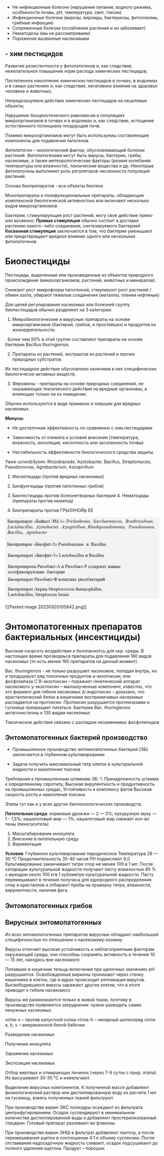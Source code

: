 - Не инфекционные болезни (нарушение питания, водного режима, особенности почвы, рН, температура, свет, токсик)
- Инфекционные болезни (вирозы, вироиды, бактериозы, фитоплазмы, грибные инфекции)
- Сопряженные болезни (ослабление растения и он заболевает)
- Нематодозы (мы не рассматриваем)
- Поражения вызванные насекомыми

## - хим пестицидов

Развитие резистентности у фитопатогенов и, как следствие, нежелательное повышение норм расхода химических пестицидов;

Постепенное накопление химических пестицидов в почвах, в водоемах и в самых растениях и, как следствие, негативное влияние на здоровье человека и животных;

Непредсказуемое действие химических пестицидов на нецелевые объекты;

Нарушение биоценотического равновесия в популяциях микроорганизмов в почвах и в водоемах и, как следствие, истощение естественного потенциала плодородия почв. 

Помимо микроорганизмов могут быть используемы составляющие компоненты для подавления патогенов.

*Фитопатоген* – экологический фактор, обусловливающий болезни растений. Фитопатогенами могут быть вирусы, бактерии, грибы, насекомые, а также метеорологические факторы (резкие колебания температуры или влажности), токсические вещества и др. Некоторые фитопатогены выполняют роль регуляторов численности популяций растений.

Основа биопрепаратов - все объекты биотеха

Монопрепараты и полифункциональные препараты, обладающие комплексной биологической активностью или включают несколько видов микроорганизмов

Бактерии, стимулирующие рост растений, могу свое действие прямо или косвенно:
**Прямая стимуляция** обычно состоит в доставке растению какого- либо соединения, синтезируемого бактерией
**Косвенная стимуляция** заключается в том, что бактерии уменьшают или предотвращают вредное влияние одного или нескольких фитопатогенов 

# Биопестициды

Пестициды, выделенные или произведенные из объектов природного происхождения (микроорганизмов, растений, животных и минералов).

Снижают рост микрофлоры патогенной, стмулируют рост растений / обмен азота, убирают тяжелые соединения (металлы, пленки нефтяные)

Для целей регулирования насекомых или болезней группу биопестицидов обычно разделяют на 3 категории:

1. Микробиологические и вирусные препараты на основе микроорганизмов (бактерий, грибов, и простейших) и продуктов их жизнедеятельности.

. Более чем 50% в этой группе составляют препараты на основе бактерии Bacillus thuringiensis.

2. Препараты из растений, экстрактов из растений и прочих природных субстратов.

Их пестицидное действие обусловлено наличием в них специфических биологически активных веществ.

3. Феромоны - препараты на основе природных соединений, не оказывающих токсического действия на вредные организмы, а влияющих только на их поведение.

Обычно используются в виде приманок и ловушек для вредных насекомых. 

**Минусы**:
- Не достаточная эффективность по сравнению с хим.пестицидами

- Зависимость от климата и условий внесения (температура, влажность, инсоляция, кислотность или засоленность почвы)

- Нестабильность эффективности биологического средства защиты. 

Yawe ucnonb3yiom: Rhizobiacede, Azotobacter, Bacillus, Streptomyces, Pseudomonas, Agrobacterium, Azospirillum.
1. Инсектициды (против вредных насекомых)

2. Биофунгициды (против патогенных грибов)

3. Биопестициды против болезнетворных бактерий 4. Нематоциды (препараты против нематод)

5. Биопрепараты против ГРЫЗУНОЙр ЕЕ

![this screenshot](Inserts/Pasted%20image%2020230920105721.png)

![[Pasted image 20230920105842.png]]

# Энтомопатогенных препаратов бактериальных (инсектициды)

Высокая скорсоть воздействия и безопаснотсь для окр. среды. В настоящее время прозводяься препараты для подавления 160 видов насекомых (то есть менее 160 препаратов на данный момент).

Bac. thuringiensis - не только разрушает насекомое, попадая внутрь, но и продуцирует ряд токсичных продуктов
а-экзотоксин, или фосфолипаза С
В-экзотоксин – поражает генетический аппарат насекомого
у-экзотоксин – малоизученные компонент, известно, что это фермент для гибели насекомых
∆-эндотоксин – доказано, что кристаллический белок в кишечнике восприимчивых насекомых распадается на протоксин. Протоксин разрушается протеиназами и гусеница прекращает питаться.
Бактерии Bac. thuringiensis антагонистичны к 130 видам насекомых 

Токсическое действия связано с распадом незаменимых фосфолипидов 

## Энтомопатогенных бактерий производство

* Промышленное производство энтомопатогенных бактерий (ЭБ) заключается в глубинном культивировании

* Задача получить максимальный титр клеток в культуральной жидкости и накопления токсина

Требования к промышленным штаммам ЭБ: 1. Принадлежность штамма к определенному серотипу, Высокая вирулентность и продуктивность на промышленных средах,
Устойчивость к комплексу фагов
Высокая скорость роста и накопления токсина 

Этапы тут как и у всех других биотехнологических производств.

**Питательная среда**:
кормовые дрожжи — 2 — 3%;
кукурузную муку — 1 - 1,5%;
кашалотовый жир — 1%. кашалотовый жир снижает кол-во пены (пеногаситель)

1. Масштабирование инокулята
2. Внесение в питательную среду
3. Ферментация

**Условия**:
Глубинное культивирование перодическое
Температура 28 — 30 °С
Продолжительность 35-40 часов
РН подкисляют 6,0
Культивирование заканчивают титре спор не менее 109 в 1 мл.
После сепарации культуральной жидкости получают пасту влажностью 85 % с выходом около 100 кгв 1 кубометре культуральной жидкости. Пасту перемешивают в течение получаса для однородного распределения спор и кристаллов и отбирают пробы на проверку титра, влажности, вирулентности, наличия фага. 

## Энтомопатогенных грибов



## Вирусных энтомопатогенных

Из всех энтомопатогенных препаратов вирусные обладают наибольшей специфичностью по отношению к насекомому-хозяину

Вирусы отличает высокая устойчивость к неблагоприятным факторам окружающей среды, они способны сохранять активность в течение 10 — 15 лет, находясь вне насекомого

Попавшие в кишечник тельца-включения при щелочных значениях рН разрушаются. Освобожденные вирионы проникают через стенку кишечника в клетки, где в ядрах происходит репликация вирусов. Высвободившиеся вирусы заражают другие клетки, что в итоге приводит к гибели насекомого 

Вирусы же размножаются только в живой ткани, поэтому в производстве появляются затруднения: нужно разводить самих ненужных насекомых.

virine-x – против капустной сопки
virine-h – непарный шелкопряд
virine a, b, v – американской белой бабочки

Разведение насекомых

Получение инокулята

Заражение насекомых

Экспозиция насекомых

Отбор мертвых и отмирающих личинок (через 7-9 суток с пред. этапа). Их высушивают 30-35 °C и измельчают.

Выделение вирусных компонентов. К полученной массе добавляют физиологический раствор или дистиллированную воду из расчета 1 мл на гусеницу, взвесь полученных тканей фильтруют 

При производстве вирин-ЭКС полиэдры осаждают из фильтрата центрифугированием. Осадок суспендируют в минимальном количестве дистиллированной воды и добавляют простерилизованный глицерин. Готовый препарат разливают во флаконы.

При производстве вирин-ЭНШ в фильтрат добавляют лактозу, а после перемешивания ацетон в соотношении 4:1 к объему суспензии. После отстаивания надосадочную жидкость сливают, осадок подсушивают до полного удаления ацетона. Продукт – порошок.

